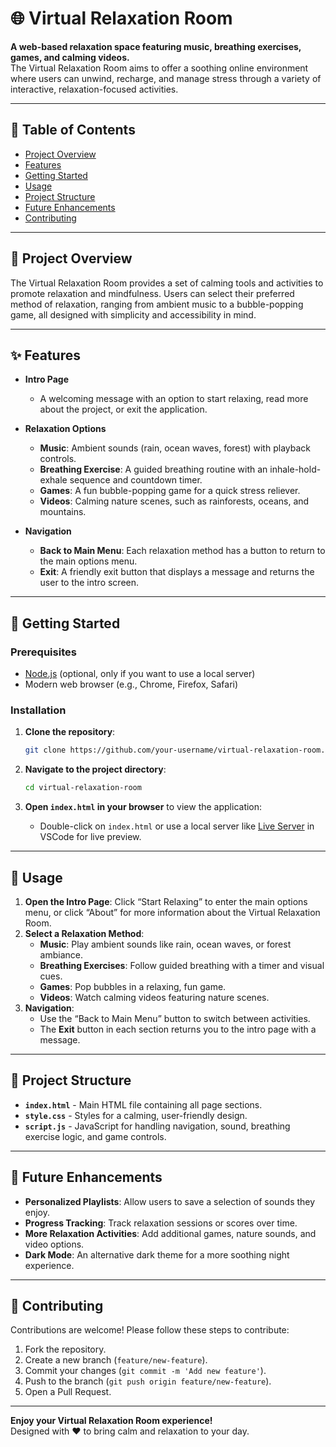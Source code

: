 
# 🌐 Virtual Relaxation Room

**A web-based relaxation space featuring music, breathing exercises, games, and calming videos.**  
The Virtual Relaxation Room aims to offer a soothing online environment where users can unwind, recharge, and manage stress through a variety of interactive, relaxation-focused activities.

---

## 📜 Table of Contents
- [Project Overview](#project-overview)
- [Features](#features)
- [Getting Started](#getting-started)
- [Usage](#usage)
- [Project Structure](#project-structure)
- [Future Enhancements](#future-enhancements)
- [Contributing](#contributing)

---

## 🎯 Project Overview
The Virtual Relaxation Room provides a set of calming tools and activities to promote relaxation and mindfulness. Users can select their preferred method of relaxation, ranging from ambient music to a bubble-popping game, all designed with simplicity and accessibility in mind.

---

## ✨ Features

- **Intro Page**  
  - A welcoming message with an option to start relaxing, read more about the project, or exit the application.

- **Relaxation Options**
  - **Music**: Ambient sounds (rain, ocean waves, forest) with playback controls.
  - **Breathing Exercise**: A guided breathing routine with an inhale-hold-exhale sequence and countdown timer.
  - **Games**: A fun bubble-popping game for a quick stress reliever.
  - **Videos**: Calming nature scenes, such as rainforests, oceans, and mountains.

- **Navigation**
  - **Back to Main Menu**: Each relaxation method has a button to return to the main options menu.
  - **Exit**: A friendly exit button that displays a message and returns the user to the intro screen.

---

## 🚀 Getting Started

### Prerequisites

- [Node.js](https://nodejs.org/) (optional, only if you want to use a local server)
- Modern web browser (e.g., Chrome, Firefox, Safari)

### Installation

1. **Clone the repository**:
   ```bash
   git clone https://github.com/your-username/virtual-relaxation-room.git
   ```
2. **Navigate to the project directory**:
   ```bash
   cd virtual-relaxation-room
   ```

3. **Open `index.html` in your browser** to view the application:
   - Double-click on `index.html` or use a local server like [Live Server](https://marketplace.visualstudio.com/items?itemName=ritwickdey.LiveServer) in VSCode for live preview.

---

## 📖 Usage

1. **Open the Intro Page**: Click “Start Relaxing” to enter the main options menu, or click “About” for more information about the Virtual Relaxation Room.
2. **Select a Relaxation Method**:
   - **Music**: Play ambient sounds like rain, ocean waves, or forest ambiance.
   - **Breathing Exercises**: Follow guided breathing with a timer and visual cues.
   - **Games**: Pop bubbles in a relaxing, fun game.
   - **Videos**: Watch calming videos featuring nature scenes.
3. **Navigation**:
   - Use the “Back to Main Menu” button to switch between activities.
   - The **Exit** button in each section returns you to the intro page with a message.

---

## 📂 Project Structure

- **`index.html`** - Main HTML file containing all page sections.
- **`style.css`** - Styles for a calming, user-friendly design.
- **`script.js`** - JavaScript for handling navigation, sound, breathing exercise logic, and game controls.

---

## 🔮 Future Enhancements

- **Personalized Playlists**: Allow users to save a selection of sounds they enjoy.
- **Progress Tracking**: Track relaxation sessions or scores over time.
- **More Relaxation Activities**: Add additional games, nature sounds, and video options.
- **Dark Mode**: An alternative dark theme for a more soothing night experience.

---

## 🤝 Contributing

Contributions are welcome! Please follow these steps to contribute:
1. Fork the repository.
2. Create a new branch (`feature/new-feature`).
3. Commit your changes (`git commit -m 'Add new feature'`).
4. Push to the branch (`git push origin feature/new-feature`).
5. Open a Pull Request.

---

**Enjoy your Virtual Relaxation Room experience!**  
Designed with ❤️ to bring calm and relaxation to your day.
